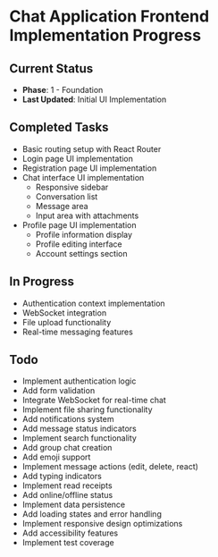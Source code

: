 # Chat Application Frontend Implementation Progress

## Current Status
- **Phase**: 1 - Foundation
- **Last Updated**: Initial UI Implementation

## Completed Tasks
- Basic routing setup with React Router
- Login page UI implementation
- Registration page UI implementation
- Chat interface UI implementation
  - Responsive sidebar
  - Conversation list
  - Message area
  - Input area with attachments
- Profile page UI implementation
  - Profile information display
  - Profile editing interface
  - Account settings section

## In Progress
- Authentication context implementation
- WebSocket integration
- File upload functionality
- Real-time messaging features

## Todo
- Implement authentication logic
- Add form validation
- Integrate WebSocket for real-time chat
- Implement file sharing functionality
- Add notifications system
- Add message status indicators
- Implement search functionality
- Add group chat creation
- Add emoji support
- Implement message actions (edit, delete, react)
- Add typing indicators
- Implement read receipts
- Add online/offline status
- Implement data persistence
- Add loading states and error handling
- Implement responsive design optimizations
- Add accessibility features
- Implement test coverage
